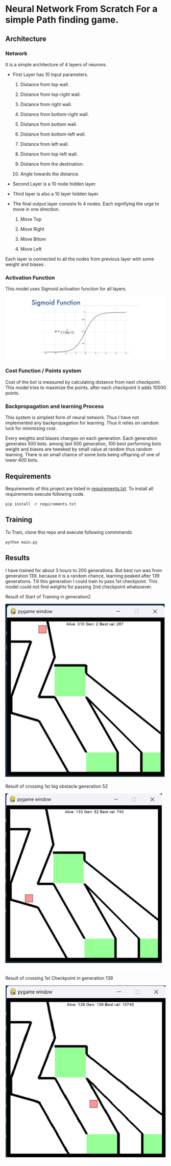 # Neural Network From Scratch For a simple Path finding game.

## Architecture

### Network

It is a simple architecture of 4 layers of neurons.

- First Layer has 10 input parameters.

    1. Distance from top wall.

    2. Distance from top-right wall.

    3. Distance from right wall.

    4. Distance from bottom-right wall.

    5. Distance from bottom wall.

    6. Distance from bottom-left wall.

    7. Distance from left wall.

    8. Distance from top-left wall.

    9. Distance from the destination.

    10. Angle towards the distance.

- Second Layer is a 10 node hidden layer.

- Third layer is also a 10 layer hidden layer.

- The final output layer consists fo 4 nodes. Each signifying the urge to move in one direction.

    1. Move Top

    2. Move Right

    3. Move Bttom

    4. Move Left

Each layer is connected to all the nodes from previous layer with some weight and biases.

### Activation Function

This model uses Sigmoid activation function for all layers.

![Sigmoid Function](https://github.com/AnjaanKhadka/Single-purpose-Neural-Network-From-Scratch/blob/master/Result_images/sigmoid.png)

### Cost Function / Points system

Cost of the bot is measured by calculating distance from next checkpoint. This model tries to maximize the points. after each checkpoint it adds 10000 points.

### Backpropagation and learning Process

This system is simplest form of neural network. Thus I have not implemented any backpropagation for learning. Thus it relies on ramdom luck for minimizing cost.

Every weights and biases changes on each generation. Each generation generates 500 bots. among last 500 generation, 100 best performing bots weight and biases are tweeked by small value at random thus random learning. There is an small chance of some bots being offspring of one of lower 400 bots.

## Requirements

Requirements of this project are listed in [requirements.txt](https://github.com/AnjaanKhadka/Single-purpose-Neural-Network-From-Scratch/blob/master/requirements.txt). To install all requirements execute following code.

    pip install -r requirements.txt

## Training

To Train, clone this repo and execute following commmands

    python main.py

## Results

I have trained for about 3 hours to 200 generations. But best run was from generation 139. because it is a random chance, learning peaked after 139 generations. Till this generation I could train to pass 1st checkpoint. This model could not find weights for passing 2nd checkpoint whatsoever.

Result of Start of Training in generation2

![1st Result](https://github.com/AnjaanKhadka/Single-purpose-Neural-Network-From-Scratch/blob/master/Result_images/result1.png)

Result of crossing 1st big obstacle generation 52

![2nd Result](https://github.com/AnjaanKhadka/Single-purpose-Neural-Network-From-Scratch/blob/master/Result_images/result2.png)

Result of crossing 1st Checkpoint in generation 139

![3rd Result](https://github.com/AnjaanKhadka/Single-purpose-Neural-Network-From-Scratch/blob/master/Result_images/result3.png)

